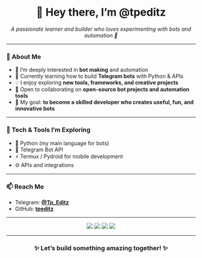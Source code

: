 <h1 align="center">👋 Hey there, I’m @tpeditz</h1>

<p align="center">
  <em>A passionate learner and builder who loves experimenting with bots and automation 🚀</em>
</p>

---

### 🌟 About Me
- 👀 I’m deeply interested in **bot making** and automation  
- 🌱 Currently learning how to build **Telegram bots** with Python & APIs  
- 💡 I enjoy exploring **new tools, frameworks, and creative projects**  
- 💞️ Open to collaborating on **open-source bot projects and automation tools**  
- 🎯 My goal: **to become a skilled developer who creates useful, fun, and innovative bots**  

---

### 🔧 Tech & Tools I’m Exploring
- 🐍 Python (my main language for bots)  
- 🤖 Telegram Bot API  
- ⚡ Termux / Pydroid for mobile development  
- 🌐 APIs and integrations  

---

### 📫 Reach Me
- Telegram: [**@Tp_Editz**](https://t.me/Tp_Editz)  
- GitHub: [**tpeditz**](https://github.com/tpeditz)  

---

<p align="center">
  <img src="https://img.shields.io/badge/Telegram-blue?logo=telegram&logoColor=white" />
  <img src="https://img.shields.io/badge/Bot%20Maker-Python-green" />
  <img src="https://img.shields.io/badge/Open--Source-Lover-orange" />
  <img src="https://img.shields.io/badge/Learning-Everyday-yellow" />
</p>

---

<h3 align="center">✨ Let’s build something amazing together! ✨</h3>
